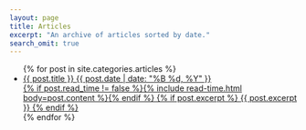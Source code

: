 ```yaml
---
layout: page
title: Articles
excerpt: "An archive of articles sorted by date."
search_omit: true
---
```


<ul class="post-list">
{% for post in site.categories.articles %}
  <li>
    <article>
      <a href="{{ site.url }}{{ post.url }}">{{ post.title }}
      <span class="entry-date"><time datetime="{{ post.date | date_to_xmlschema }}">{{ post.date | date: "%B %d, %Y" }}</time></span>
      <div style="clear:both;"></div>
      {% if post.read_time != false %}<span class="entry-time">{% include read-time.html body=post.content %}</span>{% endif %}
      {% if post.excerpt %}
        <span class="excerpt">{{ post.excerpt }}</span>
      {% endif %}
      </a>
    </article>
  </li>
{% endfor %}
</ul>
